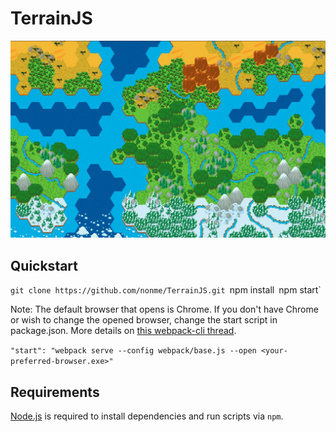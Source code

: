 # TerrainJS

![alt TerrainJS](https://github.com/nonme/TerrainJS/blob/main/src/assets/samples/terrainjs2.jpg?raw=true)
## Quickstart

`git clone https://github.com/nonme/TerrainJS.git
`npm install`
`npm start`

Note: The default browser that opens is Chrome. If you don't have Chrome or wish to change the opened browser, change the start script in package.json. More details on [this webpack-cli thread](https://github.com/webpack/webpack-cli/issues/2001).

`"start": "webpack serve --config webpack/base.js --open <your-preferred-browser.exe>"`

## Requirements

[Node.js](https://nodejs.org) is required to install dependencies and run scripts via `npm`.
